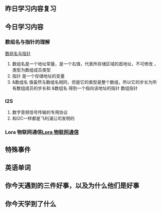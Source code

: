 ## 昨日学习内容复习
## 今日学习内容
### 数组名与指针的理解
[数组名与指针](https://blog.csdn.net/P19777/article/details/102530849)
1. 数组名是一个地址常量，是一个右值，代表所存储区域的首地址，不可修改 ，类型为数组成员类型
2. 指针 是一个存储地址的变量
3. &数组名 值虽然与数组名相同，但是它的类型是整个数组，所以它的步长为所有数组成员的步长和 &数组名 得到一个指向该地址的指针 数组指针
### I2S
1. 数字音频信号传输的专用协议
2. 和I2C一样都是飞利浦公司发明的
### Lora 物联网通信[Lora 物联网通信](https://blog.csdn.net/HiWangWenBing/article/details/107570137)
## 特殊事件
## 英语单词
## 你今天遇到的三件好事，以及为什么他们是好事
## 你今天学到了什么